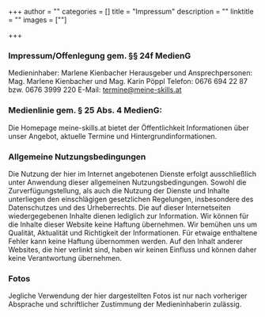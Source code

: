 +++
author = ""
categories = []
title = "Impressum"
description = ""
linktitle = ""
images = [""]

+++

### Impressum/Offenlegung gem. §§ 24f MedienG
Medieninhaber: Marlene Kienbacher
Herausgeber und Ansprechpersonen: Mag. Marlene Kienbacher und Mag. Karin Pöppl
Telefon: 0676 694 22 87 bzw. 0676 3999 220
E-Mail: termine@meine-skills.at
### Medienlinie gem. § 25 Abs. 4 MedienG:
Die Homepage meine-skills.at bietet der Öffentlichkeit Informationen über unser Angebot, aktuelle Termine und Hintergrundinformationen.
### Allgemeine Nutzungsbedingungen
Die Nutzung der hier im Internet angebotenen Dienste erfolgt ausschließlich unter Anwendung dieser allgemeinen Nutzungsbedingungen.
Sowohl die Zurverfügungstellung, als auch die Nutzung der Dienste und Inhalte unterliegen den einschlägigen gesetzlichen Regelungen, insbesondere des Datenschutzes und des Urheberrechts.
Die auf dieser Internetseiten wiedergegebenen Inhalte dienen lediglich zur Information. Wir können für die Inhalte dieser Website keine Haftung übernehmen. Wir bemühen uns um Qualität, Aktualität und Richtigkeit der Informationen. Für etwaige enthaltene Fehler kann keine Haftung übernommen werden. Auf den Inhalt anderer Websites, die hier verlinkt sind, haben wir keinen Einfluss und können daher keine Verantwortung übernehmen. 
### Fotos
Jegliche Verwendung der hier dargestellten Fotos ist nur nach vorheriger Absprache und schriftlicher Zustimmung der Medieninhaberin zulässig.
